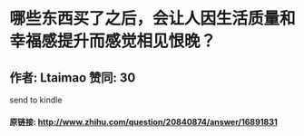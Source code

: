 # 哪些东西买了之后，会让人因生活质量和幸福感提升而感觉相见恨晚？
## 作者: Ltaimao  赞同: 30
send to kindle

#### 原链接: http://www.zhihu.com/question/20840874/answer/16891831
